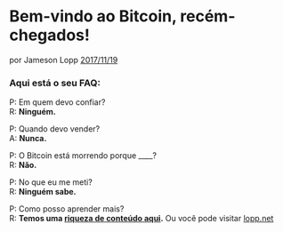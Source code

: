 # Bem-vindo ao Bitcoin, recém-chegados!

por Jameson Lopp [2017/11/19](https://twitter.com/lopp/status/932350908461133825)

<LanguageDropdown/>

### Aqui está o seu FAQ:

P: Em quem devo confiar?  
R: **Ninguém.**

P: Quando devo vender?  
A: **Nunca.**

P: O Bitcoin está morrendo porque ____?  
R: **Não.**

P: No que eu me meti?  
R: **Ninguém sabe.**


P: Como posso aprender mais?  
R: **Temos uma [riqueza de conteúdo aqui](/stp/cri/translations/).** Ou você pode visitar [lopp.net](https://www.lopp.net/bitcoin-information.html)
